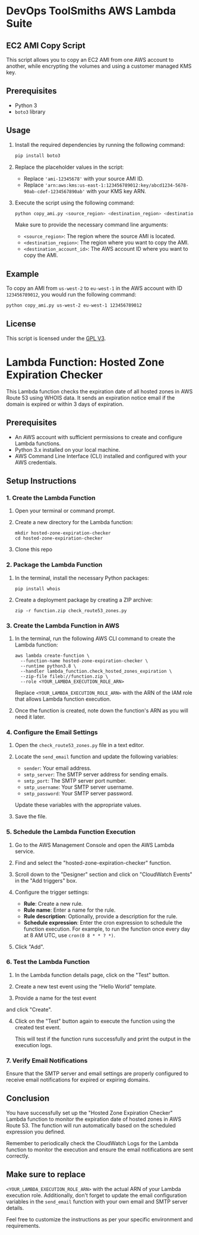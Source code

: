 # DevOps ToolSmiths AWS Lambda Suite

## EC2 AMI Copy Script

This script allows you to copy an EC2 AMI from one AWS account to another, while encrypting the volumes and using a customer managed KMS key.

## Prerequisites

- Python 3
- `boto3` library

## Usage

1. Install the required dependencies by running the following command:
   ```bash
   pip install boto3
   ```

2. Replace the placeholder values in the script:
   - Replace `'ami-12345678'` with your source AMI ID.
   - Replace `'arn:aws:kms:us-east-1:123456789012:key/abcd1234-5678-90ab-cdef-1234567890ab'` with your KMS key ARN.

3. Execute the script using the following command:
   ```bash
   python copy_ami.py <source_region> <destination_region> <destination_account_id>
   ```
   Make sure to provide the necessary command line arguments:
   - `<source_region>`: The region where the source AMI is located.
   - `<destination_region>`: The region where you want to copy the AMI.
   - `<destination_account_id>`: The AWS account ID where you want to copy the AMI.

## Example

To copy an AMI from `us-west-2` to `eu-west-1` in the AWS account with ID `123456789012`, you would run the following command:
```bash
python copy_ami.py us-west-2 eu-west-1 123456789012
```

## License

This script is licensed under the [GPL V3](LICENSE.md).
# Lambda Function: Hosted Zone Expiration Checker

This Lambda function checks the expiration date of all hosted zones in AWS Route 53 using WHOIS data. It sends an expiration notice email if the domain is expired or within 3 days of expiration.

## Prerequisites

- An AWS account with sufficient permissions to create and configure Lambda functions.
- Python 3.x installed on your local machine.
- AWS Command Line Interface (CLI) installed and configured with your AWS credentials.

## Setup Instructions

### 1. Create the Lambda Function

1. Open your terminal or command prompt.
2. Create a new directory for the Lambda function:

   ```shell
   mkdir hosted-zone-expiration-checker
   cd hosted-zone-expiration-checker
   ```

3. Clone this repo


### 2. Package the Lambda Function

1. In the terminal, install the necessary Python packages:

   ```shell
   pip install whois
   ```

2. Create a deployment package by creating a ZIP archive:

   ```shell
   zip -r function.zip check_route53_zones.py
   ```

### 3. Create the Lambda Function in AWS

1. In the terminal, run the following AWS CLI command to create the Lambda function:

   ```shell
   aws lambda create-function \
     --function-name hosted-zone-expiration-checker \
     --runtime python3.8 \
     --handler lambda_function.check_hosted_zones_expiration \
     --zip-file fileb://function.zip \
     --role <YOUR_LAMBDA_EXECUTION_ROLE_ARN>
   ```

   Replace `<YOUR_LAMBDA_EXECUTION_ROLE_ARN>` with the ARN of the IAM role that allows Lambda function execution.

2. Once the function is created, note down the function's ARN as you will need it later.

### 4. Configure the Email Settings

1. Open the `check_route53_zones.py` file in a text editor.

2. Locate the `send_email` function and update the following variables:

   - `sender`: Your email address.
   - `smtp_server`: The SMTP server address for sending emails.
   - `smtp_port`: The SMTP server port number.
   - `smtp_username`: Your SMTP server username.
   - `smtp_password`: Your SMTP server password.

   Update these variables with the appropriate values.

3. Save the file.

### 5. Schedule the Lambda Function Execution

1. Go to the AWS Management Console and open the AWS Lambda service.

2. Find and select the "hosted-zone-expiration-checker" function.

3. Scroll down to the "Designer" section and click on "CloudWatch Events" in the "Add triggers" box.

4. Configure the trigger settings:

   - **Rule**: Create a new rule.
   - **Rule name**: Enter a name for the rule.
   - **Rule description**: Optionally, provide a description for the rule.
   - **Schedule expression**: Enter the cron expression to schedule the function execution. For example, to run the function once every day at 8 AM UTC, use `cron(0 8 * * ? *)`.

5. Click "Add".

### 6. Test the Lambda Function

1. In the Lambda function details page, click on the "Test" button.

2. Create a new test event using the "Hello World" template.

3. Provide a name for the test event

 and click "Create".

4. Click on the "Test" button again to execute the function using the created test event.

   This will test if the function runs successfully and print the output in the execution logs.

### 7. Verify Email Notifications

Ensure that the SMTP server and email settings are properly configured to receive email notifications for expired or expiring domains.

## Conclusion

You have successfully set up the "Hosted Zone Expiration Checker" Lambda function to monitor the expiration date of hosted zones in AWS Route 53. The function will run automatically based on the scheduled expression you defined.

Remember to periodically check the CloudWatch Logs for the Lambda function to monitor the execution and ensure the email notifications are sent correctly.



## Make sure to replace 
`<YOUR_LAMBDA_EXECUTION_ROLE_ARN>` with the actual ARN of your Lambda execution role. Additionally, don't forget to update the email configuration variables in the `send_email` function with your own email and SMTP server details.

Feel free to customize the instructions as per your specific environment and requirements.